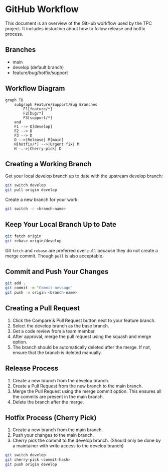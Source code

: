 # GitHub Workflow

This document is an overview of the GitHub workflow used by the TPC project. It includes instuction about how to follow release and hotfix process.

## Branches

- main
- develop (default branch)
- feature/bug/hotfix/support

## Workflow Diagram

```mermaid
graph TD
    subgraph Feature/Support/Bug Branches
        F1[feature/*] 
        F2[bug/*]
        F3[support/*]
    end
    F1 --> D[develop]
    F2 --> D
    F3 --> D
    D -->|Release| M[main]
    H[hotfix/*] -->|Urgent fix| M
    H -.->|Cherry-pick| D
```

## Creating a Working Branch

Get your local develop branch up to date with the upstream develop branch:

```bash
git switch develop
git pull origin develop
```

Create a new branch for your work:

```bash
git switch -c <branch-name>
```

## Keep Your Local Branch Up to Date

```bash
git fetch origin
git rebase origin/develop
```

Git `fetch` and `rebase` are preferred over `pull` because they do not create a merge commit. Though `pull` is also acceptable.


## Commit and Push Your Changes

```bash
git add .
git commit -m "Commit message"
git push -u origin <branch-name>
```

## Creating a Pull Request

1. Click the Compare & Pull Request button next to your feature branch.
2. Select the develop branch as the base branch.
3. Get a code review from a team member.
4. After approval, merge the pull request using the squash and merge option.
5. The branch should be automatically deleted after the merge. If not, ensure that the branch is deleted manually.

## Release Process

1. Create a new branch from the develop branch.
2. Create a Pull Request from the new branch to the main branch.
3. Merge the Pull Request using the merge commit option. This ensures all the commits are present in the main branch.
4. Delete the branch after the merge.

## Hotfix Process (Cherry Pick)

1. Create a new branch from the main branch.
2. Push your changes to the main branch.
3. Cherry pick the commit to the develop branch. (Should only be done by a maintainer with write access to the develop branch)

```bash
git switch develop
git cherry-pick <commit-hash>
git push origin develop
```